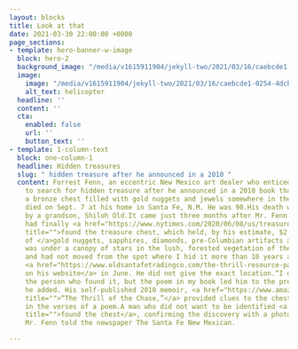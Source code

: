 ```yaml
---
layout: blocks
title: Look at that
date: 2021-03-30 22:00:00 +0000
page_sections:
- template: hero-banner-w-image
  block: hero-2
  background_image: "/media/v1615911904/jekyll-two/2021/03/16/caebcde1-0254-4dcb-bee8-0e3cff3c29f1_rne83c.jpg"
  image:
    image: "/media/v1615911904/jekyll-two/2021/03/16/caebcde1-0254-4dcb-bee8-0e3cff3c29f1_rne83c.jpg"
    alt_text: helicopter
  headline: ''
  content: ''
  cta:
    enabled: false
    url: ''
    button_text: ''
- template: 1-column-text
  block: one-column-1
  headline: Hidden treasures
  slug: " hidden treasure after he announced in a 2010 "
  content: Forrest Fenn, an eccentric New Mexico art dealer who enticed thousands
    to search for hidden treasure after he announced in a 2010 book that he had stashed
    a bronze chest filled with gold nuggets and jewels somewhere in the Rocky Mountains,
    died on Sept. 7 at his home in Santa Fe, N.M. He was 90.His death was confirmed
    by a grandson, Shiloh Old.It came just three months after Mr. Fenn said someone
    had finally <a href="https://www.nytimes.com/2020/06/08/us/treasure-chest-rocky-mountains.html"
    title="">found the treasure chest, which held, by his estimate, $2 million worth
    of </a>gold nuggets, sapphires, diamonds, pre-Columbian artifacts and other riches.“It
    was under a canopy of stars in the lush, forested vegetation of the Rocky Mountains
    and had not moved from the spot where I hid it more than 10 years ago,” Mr. Fenn
    <a href="https://www.oldsantafetradingco.com/the-thrill-resource-page" title="">said
    on his website</a> in June. He did not give the exact location.“I do not know
    the person who found it, but the poem in my book led him to the precise spot,”
    he added. His self-published 2010 memoir, <a href="https://www.amazon.com/Thrill-Chase-Forrest-Fenn/dp/0967091780"
    title="">“The Thrill of the Chase,”</a> provided clues to the chest’s location
    in the verses of a poem.A man who did not want to be identified <a href="https://www.santafenewmexican.com/news/local_news/forrest-fenn-confirms-his-treasure-has-been-found/article_37006cfe-a8d7-11ea-8653-873ca96e31ef.html"
    title="">found the chest</a>, confirming the discovery with a photograph of it,
    Mr. Fenn told the newspaper The Santa Fe New Mexican.

---
```


